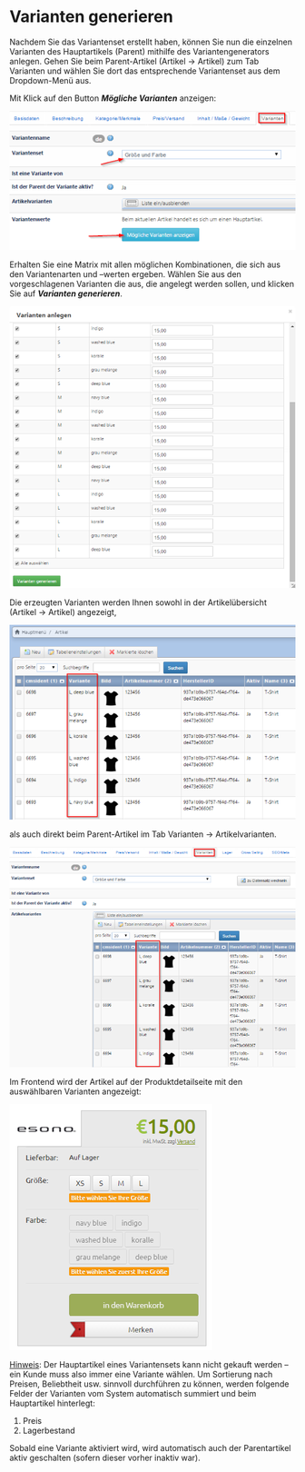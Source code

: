 # Varianten generieren

Nachdem Sie das Variantenset erstellt haben, können Sie nun die einzelnen Varianten des Hauptartikels (Parent) mithilfe des Variantengenerators anlegen. Gehen Sie beim Parent-Artikel (Artikel → Artikel) zum Tab Varianten und wählen Sie dort das entsprechende Variantenset aus dem Dropdown-Menü aus. 

Mit Klick auf den Button ***Mögliche Varianten*** anzeigen:

![](bild37.png)

Erhalten Sie eine Matrix mit allen möglichen Kombinationen, die sich aus den Variantenarten und –werten ergeben. Wählen Sie aus den vorgeschlagenen Varianten die aus, die angelegt werden sollen, und klicken Sie auf ***Varianten generieren***.

![](bild38.png)

Die erzeugten Varianten werden Ihnen sowohl in der Artikelübersicht (Artikel → Artikel) angezeigt,

![](bild39.png)

als auch direkt beim Parent-Artikel im Tab Varianten → Artikelvarianten.

![](bild40.png)

Im Frontend wird der Artikel auf der Produktdetailseite mit den auswählbaren Varianten angezeigt:

![](bild41.png)

<u>Hinweis</u>: Der Hauptartikel eines Variantensets kann nicht gekauft werden – ein Kunde muss also immer eine Variante wählen. Um Sortierung nach Preisen, Beliebtheit usw. sinnvoll durchführen zu können, werden folgende Felder der Varianten vom System automatisch summiert und beim Hauptartikel hinterlegt:
1. Preis
2. Lagerbestand

Sobald eine Variante aktiviert wird, wird automatisch auch der Parentartikel aktiv geschalten (sofern dieser vorher inaktiv war). 

